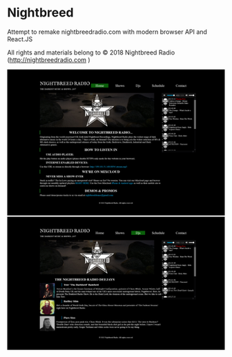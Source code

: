 # Nightbreed
Attempt to remake nightbreedradio.com with modern browser API and React.JS 

All rights and materials belong to © 2018 Nightbreed Radio (http://nightbreedradio.com )

![Home Page](https://raw.githubusercontent.com/Frodo-Web/Nightbreed/main/project%20screenshots/Screenshot%202022-05-31%20at%2012-53-22%20Nightbreed%20Radio%20Join%20The%20Revolution%20Home%20page.png)
![Djs Page](https://raw.githubusercontent.com/Frodo-Web/Nightbreed/main/project%20screenshots/Screenshot%202022-05-31%20at%2012-50-03%20Nightbreed%20Radio%20Join%20The%20Revolution%20Djs%20page.png)
